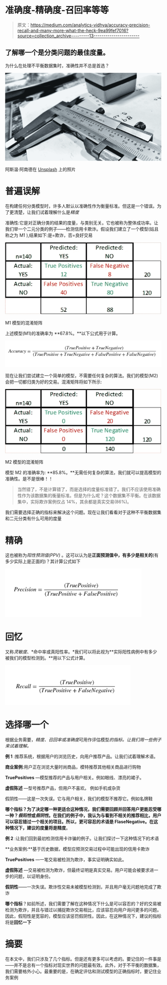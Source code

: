 # 准确度-精确度-召回率等等

> 原文：<https://medium.com/analytics-vidhya/accuracy-precision-recall-and-many-more-what-the-heck-9ea99fef7016?source=collection_archive---------13----------------------->

## 了解哪一个是分类问题的最佳度量。

为什么在处理不平衡数据集时，准确性并不总是首选？

![](img/5451c72a146804428cb68e0e090c51aa.png)

阿斯温·阿南德在 [Unsplash](https://unsplash.com?utm_source=medium&utm_medium=referral) 上的照片

# 普遍误解

在构建任何分类模型时，许多人默认以准确性作为衡量标准。但这是一个错误。为了更清楚，让我们试着理解什么是*精度*

准确性:它是对正确分类的结果的度量，与类别无关。它也被称为整体成功率。让我们举一个二元分类的例子——检测信用卡欺诈。假设我们建立了一个模型(姑且称之为 M1 ),结果如下:是=欺诈，否=良好交易

![](img/da3a2b0330d6dc0e02ea935d2bff55f5.png)

M1 模型的混淆矩阵

上述模型(M1)的准确率为 **67.8%。**以下公式用于计算。

![](img/25f4ab3e1aa4c67231c4c7e8c6b8cf22.png)

现在让我们尝试建立一个简单的模型，不需要任何复杂的算法。我们的模型(M2)会把一切都归类为好的交易。混淆矩阵将如下所示:

![](img/e399174075556cf57bca5b0d56ed8ba0.png)

M2 模型的混淆矩阵

模型 M2 的准确率为: **85.8%。**无需任何复杂的算法，我们就可以提高模型的准确性。是不是很棒！！

> 当然错了，不是计算错了，而是选择的度量标准错了。我们不应该使用准确性作为该数据集的衡量标准。但是为什么呢？这个数据集不平衡。在该数据集中，实际欺诈案例仅占 14%，其余都是真实交易(86%)。

我们需要选择正确的指标来解决这个问题。现在让我们看看对于这种不平衡数据集和二元分类有什么可用的度量

# 精确

这也被称为*阳性预测值(PPV)* 。这可以认为是**正面预测值中，有多少是相关的**(有多少实际上是正面的)？其计算公式如下

![](img/8492c24a7f48e416b7b4714512abee94.png)

# 回忆

又称*灵敏度*、*命中率或真阳性率。*我们可以将此视为**实际阳性病例中有多少被我们的模型检测到。**用以下公式计算。

![](img/609d62f4d78a1f399b6e560cce5d079d.png)

# 选择哪一个

根据业务需要，*精度、召回率或准确度*可用作评估模型*的指标。让我们用一些例子来试着理解。*

**例 1** :推荐系统，根据用户的浏览历史，向用户推荐产品。让我们试着理解术语。

**商业案例**:用户正在浏览大量时尚商品，模特推荐其他相关商品进行购物

**TruePositives** —模型推荐的产品与用户相关。例如眼线、漂亮的裙子。

**虚假陈述** —型号推荐产品，但用户不喜欢。
例如手机或杂货

假阴性——这是一次失误。它与用户相关，我们的模型不推荐它。例如名牌鞋

**哪个指标？**为了决定哪一种更适合这种情况，我们需要回顾并回答用户更能忍受哪一种？*假阳性*或*假阴性*。在我们的例子中，我认为与看到不相关的推荐相比，用户可以容忍错过一个相关的项目。所以，更可容忍的术语是 FlaseNegative。在这种情况下，建议的度量将是**精度**。

**例 2** :让我们回到最初检测信用卡诈骗的例子。让我们探讨一下这种情况下的术语

**业务案例:**基于历史数据，模型应预测交易过程中可能出现的信用卡欺诈

**TruePositives** —一笔交易被检测为欺诈，事实证明确实如此。

**虚假陈述** —交易被检测为欺诈，但最终证明是真实交易。用户可能会被要求进一步的问题，以证明身份。

**假阴性**——一次失误。欺诈性交易未被模型检测到，并且用户毫无问题地完成了欺诈

**哪个指标**？如前所述，我们需要了解在这种情况下什么是可以容忍的？好的交易被检测为欺诈，并且与错过以捕捉欺诈交易相比，应该容忍向用户询问更多的问题。因此，假阳性是宽容的，模型应该惩罚假阴性。因此，在这种情况下，建议的指标将是**回忆一下**

# 摘要

在本文中，我们只涉及了几个指标。但是还有更多可以考虑的。要记住的一件事是——并不是总有一个指标对现实世界的问题最有效。此外，对于不平衡的数据集，我们需要格外小心。最重要的是，在确定评估和测试模型的正确指标时，要记住业务案例